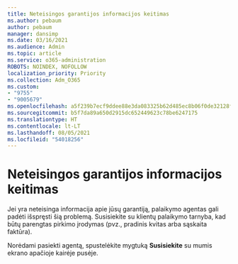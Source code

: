 ```yaml
---
title: Neteisingos garantijos informacijos keitimas
ms.author: pebaum
author: pebaum
manager: dansimp
ms.date: 03/16/2021
ms.audience: Admin
ms.topic: article
ms.service: o365-administration
ROBOTS: NOINDEX, NOFOLLOW
localization_priority: Priority
ms.collection: Adm_O365
ms.custom:
- "9755"
- "9005679"
ms.openlocfilehash: a5f239b7ecf9ddee88e3da083325b62d485ec8b06f0de32128fc6a750044af36
ms.sourcegitcommit: b5f7da89a650d2915dc652449623c78be6247175
ms.translationtype: HT
ms.contentlocale: lt-LT
ms.lasthandoff: 08/05/2021
ms.locfileid: "54018256"
---
```

# <a name="change-incorrect-warranty-information"></a>Neteisingos garantijos informacijos keitimas

Jei yra neteisinga informacija apie jūsų garantiją, palaikymo agentas gali padėti išspręsti šią problemą. Susisiekite su klientų palaikymo tarnyba, kad būtų parengtas pirkimo įrodymas (pvz., pradinis kvitas arba sąskaita faktūra).

Norėdami pasiekti agentą, spustelėkite mygtuką **Susisiekite** su mumis ekrano apačioje kairėje pusėje.
